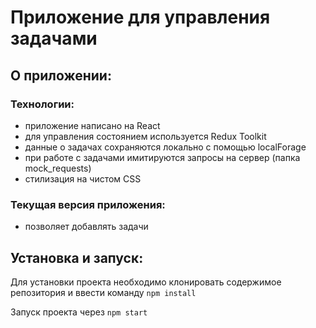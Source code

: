 # Приложение для управления задачами

## О приложении:

### Технологии:

* приложение написано на React
* для управления состоянием используется Redux Toolkit
* данные о задачах сохраняются локально с помощью localForage
* при работе с задачами имитируются запросы на сервер (папка mock_requests)
* стилизация на чистом CSS

### Текущая версия приложения:

* позволяет добавлять задачи

## Установка и запуск:

Для установки проекта необходимо клонировать содержимое репозитория и ввести команду `npm install`

Запуск проекта через `npm start`